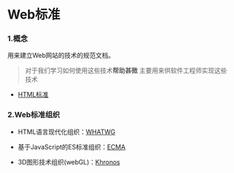 # Web标准

### 1.概念

用来建立Web网站的技术的规范文档。

> 对于我们学习如何使用这些技术**帮助甚微**
> 主要用来供软件工程师实现这些技术

* [HTML标准](https://html.spec.whatwg.org/multipage/)

### 2.Web标准组织

* HTML语言现代化组织：[WHATWG](https://whatwg.org/)

* 基于JavaScript的ES标准组织：[ECMA](https://www.ecma-international.org/)

* 3D图形技术组织(webGL)：[Khronos](https://www.khronos.org/)


